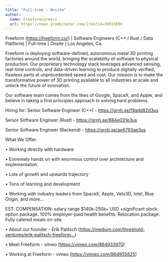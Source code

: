 ```yaml
---
title: "Full-time : Onsite"
author:
  name: Freeformcareers
  url: https://news.ycombinator.com/item?id=39933899
---
```

Freeform (<a href="https:&#x2F;&#x2F;freeform.co&#x2F;" rel="nofollow">https:&#x2F;&#x2F;freeform.co&#x2F;</a>) | Software Engineers (C++ &#x2F; Rust &#x2F; Data Platform) | Full-time | Onsite | Los Angeles, Ca.

Freeform is deploying software-defined, autonomous metal 3D printing factories around the world, bringing the scalability of software to physical production. Our proprietary technology stack leverages advanced sensing, real-time controls, and data-driven learning to produce digitally verified, flawless parts at unprecedented speed and cost. Our mission is to make the transformative power of 3D printing available to all industries at scale and unlock the future of innovation.

Our software team comes from the likes of Google, SpaceX, and Apple, and believe in taking a first principles approach to solving hard problems.

Hiring for:
Senior Software Engineer (C++) - <a href="https:&#x2F;&#x2F;grnh.se&#x2F;f9add82d3us" rel="nofollow">https:&#x2F;&#x2F;grnh.se&#x2F;f9add82d3us</a>

Senior Software Engineer (Rust) - <a href="https:&#x2F;&#x2F;grnh.se&#x2F;884e031e3us" rel="nofollow">https:&#x2F;&#x2F;grnh.se&#x2F;884e031e3us</a>

Senior Software Engineer (Backend) - <a href="https:&#x2F;&#x2F;grnh.se&#x2F;ae6793ae3us" rel="nofollow">https:&#x2F;&#x2F;grnh.se&#x2F;ae6793ae3us</a>

What We Offer:

• Working directly with hardware

• Extremely hands on with enormous control over architecture and implementation

• Lots of growth and upwards trajectory

• Tons of learning and development

• Working with industry leaders from SpaceX, Apple, Velo3D, Intel, Blue Origin, and more...

EST. COMPENSATION: salary range $140k-250k+ USD
+significant stock option package. 100% employer-paid health benefits. Relocation package. Fully catered meals on-site.

• About our founder - Erik Palitsch (<a href="https:&#x2F;&#x2F;medium.com&#x2F;threshold-ventures&#x2F;erik-palitsch-freeform-founder-q-a-cfdf0b5bfc02" rel="nofollow">https:&#x2F;&#x2F;medium.com&#x2F;threshold-ventures&#x2F;erik-palitsch-freeform...</a>)

• Meet Freeform - vimeo (<a href="https:&#x2F;&#x2F;vimeo.com&#x2F;864933970" rel="nofollow">https:&#x2F;&#x2F;vimeo.com&#x2F;864933970</a>)

• Working at Freeform - vimeo (<a href="https:&#x2F;&#x2F;vimeo.com&#x2F;864955825" rel="nofollow">https:&#x2F;&#x2F;vimeo.com&#x2F;864955825</a>)
